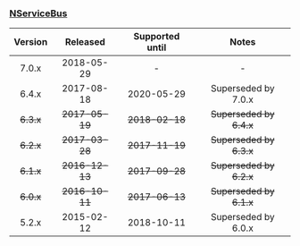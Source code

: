 ### [NServiceBus](/nuget/NServiceBus)

| Version   | Released       | Supported until   | Notes                             |
|:---------:|:--------------:|:-----------------:|:---------------------------------:|
| 7.0.x     | 2018-05-29     | -                 | -                                 |
| 6.4.x     | 2017-08-18     | 2020-05-29        | Superseded by 7.0.x               |
| ~~6.3.x~~ | ~~2017-05-19~~ | ~~2018-02-18~~    | ~~Superseded by 6.4.x~~           |
| ~~6.2.x~~ | ~~2017-03-28~~ | ~~2017-11-19~~    | ~~Superseded by 6.3.x~~           |
| ~~6.1.x~~ | ~~2016-12-13~~ | ~~2017-09-28~~    | ~~Superseded by 6.2.x~~           |
| ~~6.0.x~~ | ~~2016-10-11~~ | ~~2017-06-13~~    | ~~Superseded by 6.1.x~~           |
| 5.2.x     | 2015-02-12     | 2018-10-11        | Superseded by 6.0.x               |

